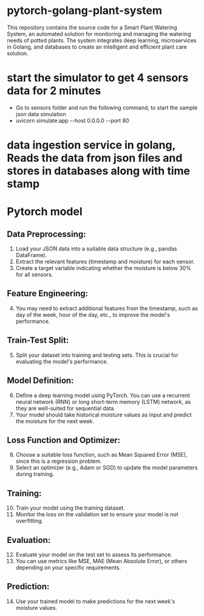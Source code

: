 # pytorch-golang-plant-system
This repository contains the source code for a Smart Plant Watering System, an automated solution for monitoring and managing the watering needs of potted plants. The system integrates deep learning, microservices in Golang, and databases to create an intelligent and efficient plant care solution.

# start the simulator to get 4 sensors data for 2 minutes
- Go to sensors folder and run the following command, to start the sample json data simulation
- uvicorn simulate:app --host 0.0.0.0 --port 80

# data ingestion service in golang, Reads the data from json files and stores in databases along with time stamp

# Pytorch model

## Data Preprocessing:

1. Load your JSON data into a suitable data structure (e.g., pandas DataFrame).
2. Extract the relevant features (timestamp and moisture) for each sensor.
3. Create a target variable indicating whether the moisture is below 30% for all sensors.

## Feature Engineering:

4. You may need to extract additional features from the timestamp, such as day of the week, hour of the day, etc., to improve the model's performance.

## Train-Test Split:

5. Split your dataset into training and testing sets. This is crucial for evaluating the model's performance.

## Model Definition:

6. Define a deep learning model using PyTorch. You can use a recurrent neural network (RNN) or long short-term memory (LSTM) network, as they are well-suited for sequential data.
7. Your model should take historical moisture values as input and predict the moisture for the next week.

## Loss Function and Optimizer:

8. Choose a suitable loss function, such as Mean Squared Error (MSE), since this is a regression problem.
9. Select an optimizer (e.g., Adam or SGD) to update the model parameters during training.

## Training:

10. Train your model using the training dataset.
11. Monitor the loss on the validation set to ensure your model is not overfitting.

## Evaluation:

12. Evaluate your model on the test set to assess its performance.
13. You can use metrics like MSE, MAE (Mean Absolute Error), or others depending on your specific requirements.

## Prediction:

14. Use your trained model to make predictions for the next week's moisture values.
